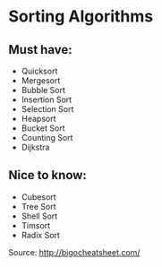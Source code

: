 # Sorting Algorithms

## Must have:

* Quicksort
* Mergesort
* Bubble Sort
* Insertion Sort
* Selection Sort
* Heapsort
* Bucket Sort
* Counting Sort
* Dijkstra

## Nice to know:

* Cubesort
* Tree Sort
* Shell Sort
* Timsort
* Radix Sort


Source: http://bigocheatsheet.com/